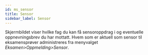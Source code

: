 ```yaml
---
id: ms_sensor
title: Sensor
sidebar_label: Sensor
---
```


Skjermbildet viser hvilke fag du kan få sensoroppdrag i og eventuelle oppnevningsbrev du har mottatt.
Hvem som er aktuell som sensor til eksamensprøver administreres fra menyvalget _Eksamen>Oppmelding>Sensor_.
